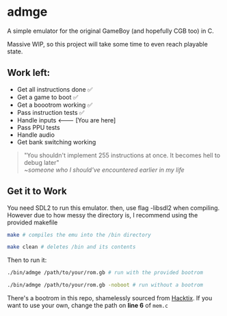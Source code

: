 # admge
A simple emulator for the original GameBoy (and hopefully CGB too) in C.

Massive WIP, so this project will take some time to even reach playable state.

## Work left:

- Get all instructions done :white_check_mark:
- Get a game to boot :white_check_mark:
- Get a boootrom working :white_check_mark:
- Pass instruction tests :white_check_mark: 
- Handle inputs  <--- [You are here]
- Pass PPU tests
- Handle audio
- Get bank switching working

  
> "You shouldn't implement 255 instructions at once. It becomes hell to debug later" <br/>
> _~someone who I should've encountered earlier in my life_

## Get it to Work
You need SDL2 to run this emulator.
then, use flag -libsdl2 when compiling. However due to how messy the directory is, I recommend using the provided makefile
```bash
make # compiles the emu into the /bin directory

make clean # deletes /bin and its contents 
```

Then to run it:
```bash
./bin/admge /path/to/your/rom.gb # run with the provided bootrom

./bin/admge /path/to/your/rom.gb -noboot # run without a bootrom

```


There's a bootrom in this repo, shamelessly sourced from [Hacktix](https://github.com/Hacktix/Bootix). If you want to use your own, change the path on **line 6** of `mem.c`